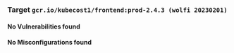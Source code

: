 
<h3>Target <code>gcr.io/kubecost1/frontend:prod-2.4.3 (wolfi 20230201)</code></h3>
<h4>No Vulnerabilities found</h4>
<h4>No Misconfigurations found</h4>
